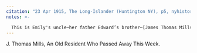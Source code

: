 ```yaml
---
citation: "23 Apr 1915, The Long-Islander (Huntington NY), p5, nyhistoricnewspapers.org"
notes: >-

  This is Emily's uncle—her father Edward’s brother—[James Thomas Mills](https://www.findagrave.com/memorial/74905990/james-thomas-mills), born 13 Feb 1827 in New York City, died 22 Apr 1915 in Huntington NY.
---
```


J. Thomas Mills, An Old Resident Who Passed Away This Week.
